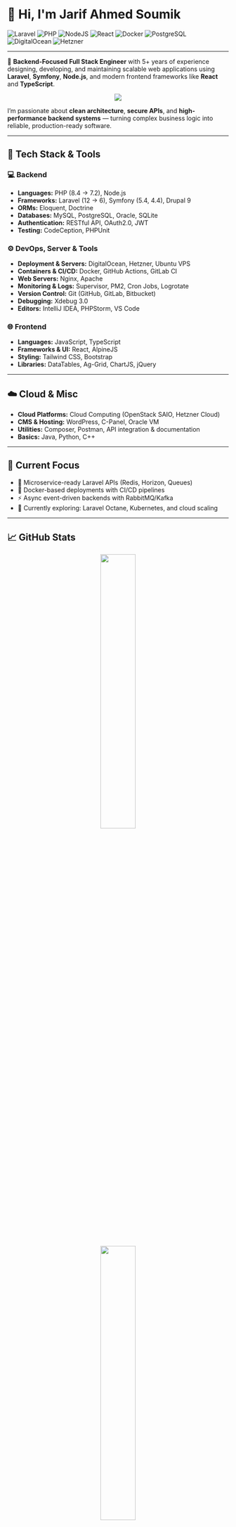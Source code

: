 # 👋 Hi, I'm Jarif Ahmed Soumik

![Laravel](https://img.shields.io/badge/Laravel-FF2D20?style=for-the-badge&logo=laravel&logoColor=white)
![PHP](https://img.shields.io/badge/PHP-777BB4?style=for-the-badge&logo=php&logoColor=white)
![NodeJS](https://img.shields.io/badge/Node.js-339933?style=for-the-badge&logo=nodedotjs&logoColor=white)
![React](https://img.shields.io/badge/React-20232A?style=for-the-badge&logo=react&logoColor=61DAFB)
![Docker](https://img.shields.io/badge/Docker-2496ED?style=for-the-badge&logo=docker&logoColor=white)
![PostgreSQL](https://img.shields.io/badge/PostgreSQL-4169E1?style=for-the-badge&logo=postgresql&logoColor=white)
![DigitalOcean](https://img.shields.io/badge/DigitalOcean-0080FF?style=for-the-badge&logo=digitalocean&logoColor=white)
![Hetzner](https://img.shields.io/badge/Hetzner-D50C2D?style=for-the-badge&logo=hetzner&logoColor=white)

---

🚀 **Backend-Focused Full Stack Engineer** with 5+ years of experience designing, developing, and maintaining scalable web applications using **Laravel**, **Symfony**, **Node.js**, and modern frontend frameworks like **React** and **TypeScript**.  

<p align="center">
  <img src="https://github-readme-activity-graph.vercel.app/graph?username=jasoumik&theme=tokyo-night&hide_border=true&area=true" />
</p>


I’m passionate about **clean architecture**, **secure APIs**, and **high-performance backend systems** — turning complex business logic into reliable, production-ready software.  

---

## 🧠 Tech Stack & Tools

### 💻 Backend
- **Languages:** PHP (8.4 → 7.2), Node.js  
- **Frameworks:** Laravel (12 → 6), Symfony (5.4, 4.4), Drupal 9  
- **ORMs:** Eloquent, Doctrine  
- **Databases:** MySQL, PostgreSQL, Oracle, SQLite  
- **Authentication:** RESTful API, OAuth2.0, JWT  
- **Testing:** CodeCeption, PHPUnit  

### ⚙️ DevOps, Server & Tools
- **Deployment & Servers:** DigitalOcean, Hetzner, Ubuntu VPS  
- **Containers & CI/CD:** Docker, GitHub Actions, GitLab CI  
- **Web Servers:** Nginx, Apache  
- **Monitoring & Logs:** Supervisor, PM2, Cron Jobs, Logrotate  
- **Version Control:** Git (GitHub, GitLab, Bitbucket)  
- **Debugging:** Xdebug 3.0  
- **Editors:** IntelliJ IDEA, PHPStorm, VS Code  

### 🌐 Frontend
- **Languages:** JavaScript, TypeScript  
- **Frameworks & UI:** React, AlpineJS  
- **Styling:** Tailwind CSS, Bootstrap  
- **Libraries:** DataTables, Ag-Grid, ChartJS, jQuery  

---

## ☁️ Cloud & Misc
- **Cloud Platforms:** Cloud Computing (OpenStack SAIO, Hetzner Cloud)  
- **CMS & Hosting:** WordPress, C-Panel, Oracle VM  
- **Utilities:** Composer, Postman, API integration & documentation  
- **Basics:** Java, Python, C++  

---

## 🧩 Current Focus
- 🚀 Microservice-ready Laravel APIs (Redis, Horizon, Queues)  
- 🧱 Docker-based deployments with CI/CD pipelines  
- ⚡ Async event-driven backends with RabbitMQ/Kafka  
- 🧠 Currently exploring: Laravel Octane, Kubernetes, and cloud scaling  

---

## 📈 GitHub Stats

<p align="center">
  <img width="40%" src="https://github-readme-streak-stats.herokuapp.com/?user=jasoumik&theme=tokyonight&hide_border=true" />
</p>

<p align="center">
  <img width="40%" src="https://github-readme-stats.vercel.app/api/top-langs/?username=jasoumik&layout=compact&theme=tokyonight&hide_border=true&count_private=true" />
</p>


---


*(These update automatically as your repos grow!)*

---

## 📫 Let’s Connect
- 📧 **Email:** [jasoumik@gmail.com](mailto:jasoumik@gmail.com)  
- 💼 **LinkedIn:** [linkedin.com/in/jasoumik](https://www.linkedin.com/in/jasoumik/)  
- 🌐 **Portfolio:** [jasoumik.com](https://jasoumik.com)

---

> 💡 *“Write code that humans can understand — computers will figure it out.”*

---

![Profile Views](https://komarev.com/ghpvc/?username=jasoumik&color=blue)
